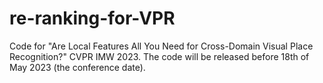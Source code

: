# re-ranking-for-VPR

Code for "Are Local Features All You Need for Cross-Domain Visual Place Recognition?" CVPR IMW 2023. 
The code will be released before 18th of May 2023 (the conference date).
